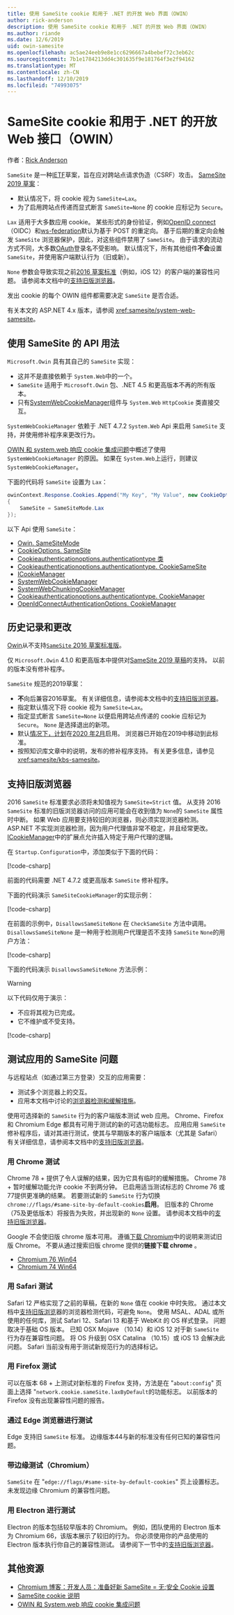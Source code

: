 ```yaml
---
title: 使用 SameSite cookie 和用于 .NET 的开放 Web 界面（OWIN）
author: rick-anderson
description: 使用 SameSite cookie 和用于 .NET 的开放 Web 界面（OWIN）
ms.author: riande
ms.date: 12/6/2019
uid: owin-samesite
ms.openlocfilehash: ac5ae24eeb9e8e1cc6296667a4bebef72c3eb62c
ms.sourcegitcommit: 7b1e1784213dd4c301635f9e181764f3e2f94162
ms.translationtype: MT
ms.contentlocale: zh-CN
ms.lasthandoff: 12/10/2019
ms.locfileid: "74993075"
---
```

# <a name="samesite-cookies-and-the-open-web-interface-for-net-owin"></a>SameSite cookie 和用于 .NET 的开放 Web 接口（OWIN）

作者：[Rick Anderson](https://twitter.com/RickAndMSFT)

`SameSite` 是一种[IETF](https://ietf.org/about/)草案，旨在应对跨站点请求伪造（CSRF）攻击。 [SameSite 2019 草案](https://tools.ietf.org/html/draft-west-cookie-incrementalism-00)：

* 默认情况下，将 cookie 视为 `SameSite=Lax`。
* 为了启用跨站点传递而显式断言 `SameSite=None` 的 cookie 应标记为 `Secure`。

`Lax` 适用于大多数应用 cookie。 某些形式的身份验证，例如[OpenID connect](https://openid.net/connect/) （OIDC）和[ws-federation](https://auth0.com/docs/protocols/ws-fed)默认为基于 POST 的重定向。 基于后期的重定向会触发 `SameSite` 浏览器保护，因此，对这些组件禁用了 `SameSite`。 由于请求的流动方式不同，大多数[OAuth](https://oauth.net/)登录名不受影响。 默认情况下，所有其他组件**不会**设置 `SameSite`，并使用客户端默认行为（旧或新）。

`None` 参数会导致实现之前[2016 草案标准](https://tools.ietf.org/html/draft-west-first-party-cookies-07)（例如，iOS 12）的客户端的兼容性问题。 请参阅本文档中的[支持旧版浏览器](#sob)。

发出 cookie 的每个 OWIN 组件都需要决定 `SameSite` 是否合适。

有关本文的 ASP.NET 4.x 版本，请参阅 <xref:samesite/system-web-samesite>。

## <a name="api-usage-with-samesite"></a>使用 SameSite 的 API 用法

`Microsoft.Owin` 具有其自己的 `SameSite` 实现：

* 这并不是直接依赖于 `System.Web`中的一个。
* `SameSite` 适用于 `Microsoft.Owin` 包、.NET 4.5 和更高版本不再的所有版本。
* 只有[SystemWebCookieManager](https://github.com/aspnet/AspNetKatana/blob/dev/src/Microsoft.Owin.Host.SystemWeb/SystemWebCookieManager.cs)组件与 `System.Web` `HttpCookie` 类直接交互。

`SystemWebCookieManager` 依赖于 .NET 4.7.2 `System.Web` Api 来启用 `SameSite` 支持，并使用修补程序来更改行为。

[OWIN 和 system.web 响应 cookie 集成问题](https://github.com/aspnet/AspNetKatana/wiki/System.Web-response-cookie-integration-issues)中概述了使用 `SystemWebCookieManager` 的原因。 如果在 `System.Web`上运行，则建议 `SystemWebCookieManager`。

下面的代码将 `SameSite` 设置为 `Lax`：

```csharp
owinContext.Response.Cookies.Append("My Key", "My Value", new CookieOptions()
{
    SameSite = SameSiteMode.Lax
});
```

以下 Api 使用 `SameSite`：

* [Owin. SameSiteMode](https://github.com/aspnet/AspNetKatana/blob/dev/src/Microsoft.Owin/SameSiteMode.cs)
* [CookieOptions. SameSite](xref:Microsoft.AspNetCore.Http.CookieOptions.SameSite)
* [Cookieauthenticationoptions.authenticationtype 类](/previous-versions/aspnet/dn385599(v%3Dvs.113)) <!-- CookieAuthenticationOptions.CookieSameSite not published -->
* [Cookieauthenticationoptions.authenticationtype. CookieSameSite](https://github.com/aspnet/AspNetKatana/blob/dev/src/Microsoft.Owin.Security.Cookies/CookieAuthenticationOptions.cs#L68-#L72)
* [ICookieManager](/previous-versions/aspnet/dn800238(v%3Dvs.113))
* [SystemWebCookieManager](https://github.com/aspnet/AspNetKatana/blob/dev/src/Microsoft.Owin.Host.SystemWeb/SystemWebCookieManager.cs)
* [SystemWebChunkingCookieManager](https://github.com/aspnet/AspNetKatana/blob/dev/src/Microsoft.Owin.Host.SystemWeb/SystemWebChunkingCookieManager.cs)
* [Cookieauthenticationoptions.authenticationtype. CookieManager](https://github.com/aspnet/AspNetKatana/blob/dev/src/Microsoft.Owin.Security.Cookies/CookieAuthenticationOptions.cs#L143-#AL148)
* [OpenIdConnectAuthenticationOptions. CookieManager](https://github.com/aspnet/AspNetKatana/blob/dev/src/Microsoft.Owin.Security.OpenIdConnect/OpenIdConnectAuthenticationOptions.cs#L315-#L318)

## <a name="history-and-changes"></a>历史记录和更改

[Owin](https://www.nuget.org/packages/Microsoft.Owin/)从不支持[`SameSite` 2016 草案标准版](https://tools.ietf.org/html/draft-west-first-party-cookies-07#section-4.1)。

仅 `Microsoft.Owin` 4.1.0 和更高版本中提供对[SameSite 2019 草稿](https://tools.ietf.org/html/draft-west-cookie-incrementalism-00)的支持。 以前的版本没有修补程序。

`SameSite` 规范的2019草案：

* **不**向后兼容2016草案。 有关详细信息，请参阅本文档中的[支持旧版浏览器](#sob)。
* 指定默认情况下将 cookie 视为 `SameSite=Lax`。
* 指定显式断言 `SameSite=None` 以便启用跨站点传递的 cookie 应标记为 `Secure`。 `None` 是选择退出的新项。
* 默认[情况下，计划](https://chromestatus.com/feature/5088147346030592)在[2020 年2月](https://blog.chromium.org/2019/10/developers-get-ready-for-new.html)启用。 浏览器已开始在2019中移动到此标准。
* 按照知识库文章中的说明，发布的修补程序支持。 有关更多信息，请参见<xref:samesite/kbs-samesite>。

<a name="sob"></a>

## <a name="supporting-older-browsers"></a>支持旧版浏览器

2016 `SameSite` 标准要求必须将未知值视为 `SameSite=Strict` 值。 从支持 2016 `SameSite` 标准的旧版浏览器访问的应用可能会在收到值为 `None`的 `SameSite` 属性时中断。 如果 Web 应用要支持较旧的浏览器，则必须实现浏览器检测。 ASP.NET 不实现浏览器检测，因为用户代理值非常不稳定，并且经常更改。 [ICookieManager](/previous-versions/aspnet/dn800238(v%3Dvs.113))中的扩展点允许插入特定于用户代理的逻辑。
<!-- https://docs.microsoft.com/en-us/previous-versions/aspnet/dn800238(v%3Dvs.113) -->

在 `Startup.Configuration`中，添加类似于下面的代码：

[!code-csharp[](sample/Startup1.cs?name=snippet)]

前面的代码需要 .NET 4.7.2 或更高版本 `SameSite` 修补程序。

下面的代码演示 `SameSiteCookieManager`的实现示例：

[!code-csharp[](sample/SameSiteCookieManager.cs?name=snippet)]

在前面的示例中，`DisallowsSameSiteNone` 在 `CheckSameSite` 方法中调用。 `DisallowsSameSiteNone` 是一种用于检测用户代理是否不支持 `SameSite` `None`的用户方法：

[!code-csharp[](sample/SameSiteCookieManager.cs?name=snippet3&highlight=4)]

下面的代码演示 `DisallowsSameSiteNone` 方法示例：

> [!WARNING]
> 以下代码仅用于演示：
> * 不应将其视为已完成。
> * 它不维护或不受支持。

[!code-csharp[](sample/SameSiteCookieManager.cs?name=snippet2)]

## <a name="test-apps-for-samesite-problems"></a>测试应用的 SameSite 问题

与远程站点（如通过第三方登录）交互的应用需要：

* 测试多个浏览器上的交互。
* 应用本文档中讨论的[浏览器检测和缓解措施](#sob)。

使用可选择新的 `SameSite` 行为的客户端版本测试 web 应用。 Chrome、Firefox 和 Chromium Edge 都具有可用于测试的新的可选功能标志。 应用应用 `SameSite` 修补程序后，请对其进行测试，使其与早期版本的客户端版本（尤其是 Safari） 有关详细信息，请参阅本文档中的[支持旧版浏览器](#sob)。

### <a name="test-with-chrome"></a>用 Chrome 测试

Chrome 78 + 提供了令人误解的结果，因为它具有临时的缓解措施。 Chrome 78 + 暂时缓解功能允许 cookie 不到两分钟。 已启用适当测试标志的 Chrome 76 或77提供更准确的结果。 若要测试新的 `SameSite` 行为切换 `chrome://flags/#same-site-by-default-cookies`**启用**。 旧版本的 Chrome （75及更低版本）将报告为失败，并出现新的 `None` 设置。 请参阅本文档中的[支持旧版浏览器](#sob)。

Google 不会使旧版 chrome 版本可用。 遵循[下载 Chromium](https://www.chromium.org/getting-involved/download-chromium)中的说明来测试旧版 Chrome。 不要从通过搜索旧版 chrome 提供的**链接下载 chrome** 。

* [Chromium 76 Win64](https://commondatastorage.googleapis.com/chromium-browser-snapshots/index.html?prefix=Win_x64/664998/)
* [Chromium 74 Win64](https://commondatastorage.googleapis.com/chromium-browser-snapshots/index.html?prefix=Win_x64/638880/)

### <a name="test-with-safari"></a>用 Safari 测试

Safari 12 严格实现了之前的草稿，在新的 `None` 值在 cookie 中时失败。 通过本文档中[支持旧版浏览](#sob)器的浏览器检测代码，可避免 `None`。 使用 MSAL、ADAL 或所使用的任何库，测试 Safari 12、Safari 13 和基于 WebKit 的 OS 样式登录。 问题取决于基础 OS 版本。 已知 OSX Mojave （10.14）和 iOS 12 对于新 `SameSite` 行为存在兼容性问题。 将 OS 升级到 OSX Catalina （10.15）或 iOS 13 会解决此问题。 Safari 当前没有用于测试新规范行为的选择标记。

### <a name="test-with-firefox"></a>用 Firefox 测试

可以在版本 68 + 上测试对新标准的 Firefox 支持，方法是在 "`about:config`" 页面上选择 "`network.cookie.sameSite.laxByDefault`的功能标志。 以前版本的 Firefox 没有出现兼容性问题的报告。

### <a name="test-with-edge-browser"></a>通过 Edge 浏览器进行测试

Edge 支持旧 `SameSite` 标准。 边缘版本44与新的标准没有任何已知的兼容性问题。

### <a name="test-with-edge-chromium"></a>带边缘测试（Chromium）

`SameSite` 在 "`edge://flags/#same-site-by-default-cookies`" 页上设置标志。 未发现边缘 Chromium 的兼容性问题。

### <a name="test-with-electron"></a>用 Electron 进行测试

Electron 的版本包括较早版本的 Chromium。 例如，团队使用的 Electron 版本为 Chromium 66，该版本展示了较旧的行为。 你必须使用你的产品使用的 Electron 版本执行你自己的兼容性测试。 请参阅下一节中的[支持旧版浏览器](#sob)。

## <a name="additional-resources"></a>其他资源

* [Chromium 博客：开发人员：准备好新 SameSite = 无;安全 Cookie 设置](https://blog.chromium.org/2019/10/developers-get-ready-for-new.html)
* [SameSite cookie 说明](https://web.dev/samesite-cookies-explained/)
* [OWIN 和 System.web 响应 cookie 集成问题](https://github.com/aspnet/AspNetKatana/wiki/System.Web-response-cookie-integration-issues)
